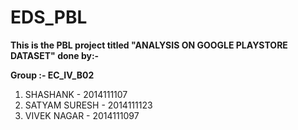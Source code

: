 # EDS_PBL
**This is the PBL project titled "ANALYSIS ON GOOGLE PLAYSTORE DATASET" done by:-**

**Group :- EC_IV_B02**
1. SHASHANK - 2014111107
2. SATYAM SURESH - 2014111123
3. VIVEK NAGAR - 2014111097
